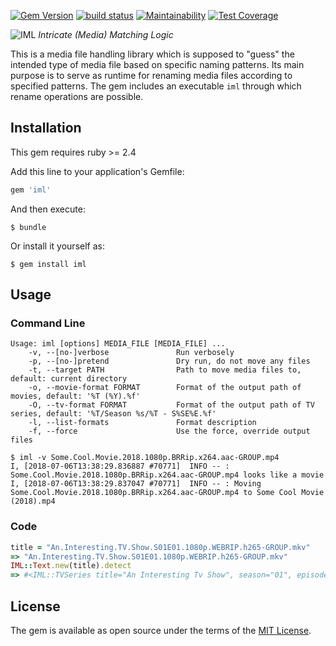 [![Gem Version](https://img.shields.io/gem/v/iml.svg)](https://rubygems.org/gems/iml)
[![build status](https://travis-ci.org/aladac/iml.svg?branch=master)](https://travis-ci.org/aladac/iml)
[![Maintainability](https://api.codeclimate.com/v1/badges/232800c6e4d8778937b2/maintainability)](https://codeclimate.com/github/aladac/iml/maintainability)
[![Test Coverage](https://api.codeclimate.com/v1/badges/232800c6e4d8778937b2/test_coverage)](https://codeclimate.com/github/aladac/iml/test_coverage)

![IML](https://github.com/aladac/iml/raw/master/doc/logo.png)
*Intricate (Media) Matching Logic*

This is a media file handling library which is supposed to "guess" the intended type of media file based on specific naming patterns.
Its main purpose is to serve as runtime for renaming media files according to specified patterns.
The gem includes an executable `iml` through which rename operations are possible.

## Installation

This gem requires ruby >= 2.4

Add this line to your application's Gemfile:

```ruby
gem 'iml'
```

And then execute:

    $ bundle

Or install it yourself as:

    $ gem install iml

## Usage

### Command Line

```
Usage: iml [options] MEDIA_FILE [MEDIA_FILE] ...
    -v, --[no-]verbose               Run verbosely
    -p, --[no-]pretend               Dry run, do not move any files
    -t, --target PATH                Path to move media files to, default: current directory
    -o, --movie-format FORMAT        Format of the output path of movies, default: '%T (%Y).%f'
    -O, --tv-format FORMAT           Format of the output path of TV series, default: '%T/Season %s/%T - S%SE%E.%f'
    -l, --list-formats               Format description
    -f, --force                      Use the force, override output files

$ iml -v Some.Cool.Movie.2018.1080p.BRRip.x264.aac-GROUP.mp4
I, [2018-07-06T13:38:29.836887 #70771]  INFO -- : Some.Cool.Movie.2018.1080p.BRRip.x264.aac-GROUP.mp4 looks like a movie
I, [2018-07-06T13:38:29.837047 #70771]  INFO -- : Moving Some.Cool.Movie.2018.1080p.BRRip.x264.aac-GROUP.mp4 to Some Cool Movie (2018).mp4
```

### Code

```ruby
title = "An.Interesting.TV.Show.S01E01.1080p.WEBRIP.h265-GROUP.mkv"
=> "An.Interesting.TV.Show.S01E01.1080p.WEBRIP.h265-GROUP.mkv"
IML::Text.new(title).detect
=> #<IML::TVSeries title="An Interesting Tv Show", season="01", episode="01", quality="1080p", source="WEBRIP", codec="h265", group="GROUP", extension="mkv">
```

## License

The gem is available as open source under the terms of the [MIT License](https://opensource.org/licenses/MIT).

